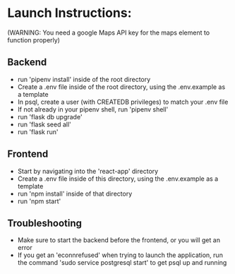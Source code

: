 # Launch Instructions:

(WARNING: You need a google Maps API key for the maps element to function properly)

## Backend
* run 'pipenv install' inside of the root directory
* Create a .env file inside of the root directory, using the .env.example as a template
* In psql, create a user (with CREATEDB privileges) to match your .env file
* If not already in your pipenv shell, run 'pipenv shell'
* run 'flask db upgrade'
* run 'flask seed all'
* run 'flask run'

## Frontend
* Start by navigating into the 'react-app' directory
* Create a .env file inside of this directory, using the .env.example as a template
* run 'npm install' inside of that directory
* run 'npm start'

## Troubleshooting
* Make sure to start the backend before the frontend, or you will get an error
* If you get an 'econnrefused' when trying to launch the application, run the command 'sudo service postgresql start' to get psql up and running

